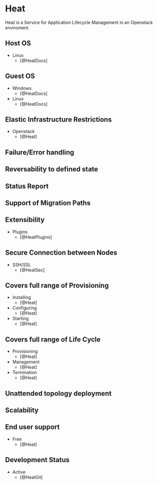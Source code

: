 # Heat
Heat is a Service for Application Lifecycle Management in an Openstack enviroment.

## Host OS
- Linux
    - [@HeatDocs]

## Guest OS
- Windows
    - [@HeatDocs]
- Linux
    - [@HeatDocs]

## Elastic Infrastructure Restrictions
- Openstack
    - [@Heat]

## Failure/Error handling

## Reversability to defined state

## Status Report

## Support of Migration Paths

## Extensibility
- Plugins
    - [@HeatPlugins]

## Secure Connection between Nodes
- SSH/SSL
    - [@HeatSec]

## Covers full range of Provisioning
- Installing
    - [@Heat]
- Configuring
    - [@Heat]
- Starting
    - [@Heat]

## Covers full range of Life Cycle
- Provisioning
    - [@Heat]
- Management
    - [@Heat]
- Termination
    - [@Heat]

## Unattended topology deployment

## Scalability

## End user support
- Free
    - [@Heat]

## Development Status
- Active
    - [@HeatGit]
